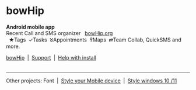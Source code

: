 # bowHip
<b>Android mobile app</b><br>
Recent Call and SMS organizer  
<a href="https://bowhip.org">bowHip.org</a><br>  
★Tags  ✓Tasks  𑀫Appointments  ߉Maps  ⇄Team Collab, QuickSMS and more.

<a target="_blank" href="https://bowhip.org">bowHip</a>  |  <a target="_blank" href="https://bowhip.blogspot.com/2022/02/bowhip-phone-call-sms-organizer-mobile.html">Support</a>  |  <a target="_blank" href="https://bowhip.org/Help-installing-apk-to-mobile-device.html">Help with install</a><br><br>
<hr />
Other projects: Font  |  <a target="_blank" href="https://codepen.io/qp5/full/WNGbLBy">Style your Mobile device</a>  |   <a target="_blank" href="https://codepen.io/qp5/project/full/ZmBrJo">Style windows 10 /11</a>

